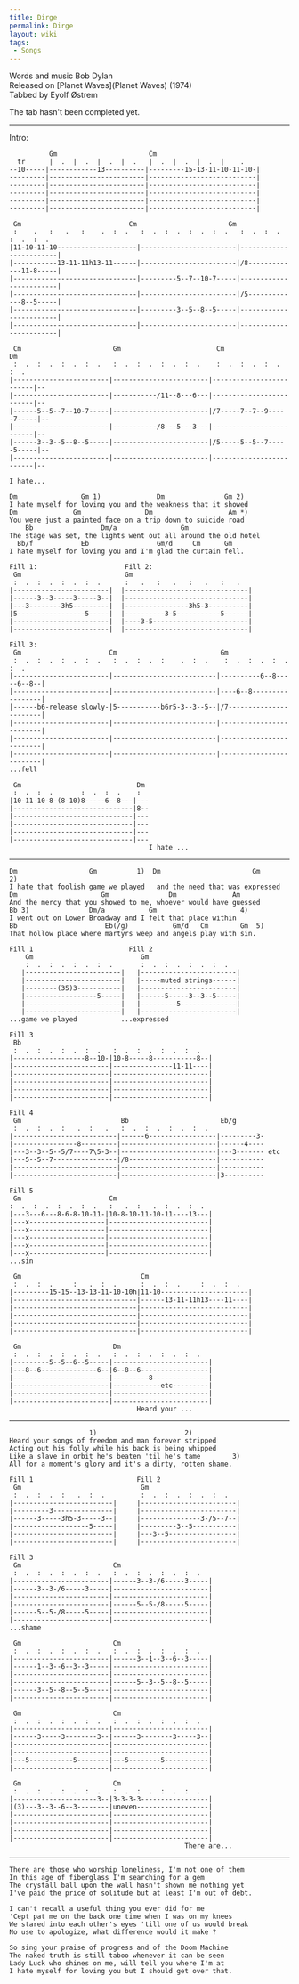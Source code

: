 ```yaml
---
title: Dirge
permalink: Dirge
layout: wiki
tags:
 - Songs
---
```


Words and music Bob Dylan  
Released on [Planet Waves](Planet Waves) (1974)  
Tabbed by Eyolf Østrem

The tab hasn't been completed yet.

* * * * *

Intro:

              Gm                       Cm
      tr      |  .  |  .  |  .  |  .   |  .  |  .  |  .  |    .
    --10-----|------------13----------|---------15-13-11-10-11-10-|
    ---------|------------------------|---------------------------|
    ---------|------------------------|---------------------------|
    ---------|------------------------|---------------------------|
    ---------|------------------------|---------------------------|
    ---------|------------------------|---------------------------|

     Gm                           Cm                       Gm
     :    .   :   .   :    .  :  .   :  .  :  .  :  .  :  .   :  .  :  .  :  .  :  .
    |11-10-11-10--------------------|------------------------|------------------------|
    |-----------13-11-11h13-11------|------------------------|/8-------------11-8-----|
    |-------------------------------|---------5--7--10-7-----|------------------------|
    |-------------------------------|------------------------|/5-------------8--5-----|
    |-------------------------------|---------3--5--8--5-----|------------------------|
    |-------------------------------|------------------------|------------------------|

     Cm                       Gm                        Cm                       Dm
     :  .  :  .  :  .  :  .   :  .  :  .  :  .  :  .    :  .  :  .  :  .  :  .
    |------------------------|------------------------|-------------------------|--
    |------------------------|-----------/11--8---6---|-------------------------|--
    |------5--5--7--10-7-----|------------------------|/7-----7--7--9-----7-----|--
    |------------------------|-----------/8---5---3---|-------------------------|--
    |------3--3--5--8--5-----|------------------------|/5-----5--5--7-----5-----|--
    |------------------------|------------------------|-------------------------|--
                                                                                   I hate...

    Dm                Gm 1)              Dm               Gm 2)
    I hate myself for loving you and the weakness that it showed
    Dm              Gm                Dm                   Am *)
    You were just a painted face on a trip down to suicide road
        Bb                 Dm/a                Gm
    The stage was set, the lights went out all around the old hotel
      Bb/f            Eb                 Gm/d     Cm      Gm
    I hate myself for loving you and I'm glad the curtain fell.

    Fill 1:                      Fill 2:
     Gm                          Gm
     :  .  :  .  :  .  :  .      :   .   :   .   :   .   :   .
    |------------------------|  |-------------------------------|
    |------3--3-----3-----3--|  |-------------------------------|
    |---3--------3h5---------|  |----------------3h5-3----------|
    |5-----------------5-----|  |----------3-5-----------5------|
    |------------------------|  |----3-5------------------------|
    |------------------------|  |-------------------------------|

    Fill 3:
     Gm                      Cm                          Gm
     :  .  :  .  :  .  :  .   :  .  :  .  :    .  :  .    :  .  :  .  :  .  :  .
    |------------------------|--------------------------|----------6--8-----6--8--|
    |------------------------|--------------------------|----6--8-----------------|
    |------b6-release slowly-|5-----------b6r5-3--3--5--|/7-----------------------|
    |------------------------|--------------------------|-------------------------|
    |------------------------|--------------------------|-------------------------|
    |------------------------|--------------------------|-------------------------|
    ...fell

     Gm                             Dm
     :  .  :  .       :  .  :  .    :
    |10-11-10-8-(8-10)8-----6--8---|---
    |------------------------------|8--
    |------------------------------|---
    |------------------------------|---
    |------------------------------|---
    |------------------------------|---
                                       I hate ...

* * * * *

    Dm                  Gm          1)  Dm                       Gm       2)
    I hate that foolish game we played   and the need that was expressed
    Dm                     Gm               Dm              Am
    And the mercy that you showed to me, whoever would have guessed
    Bb 3)               Dm/a           Gm                     4)
    I went out on Lower Broadway and I felt that place within
    Bb                      Eb(/g)           Gm/d   Cm        Gm  5)
    That hollow place where martyrs weep and angels play with sin.

    Fill 1                        Fill 2
        Gm                           Gm
        :  .  :  .  :  .  :  .       :  .  :  .  :  .  :  .
       |------------------------|   |------------------------|
       |------------------------|   |-----muted strings------|
       |--------(35)3-----------|   |------------------------|
       |------------------5-----|   |------5-----3--3--5-----|
       |------------------------|   |---------5--------------|
       |------------------------|   |------------------------|
    ...game we played           ...expressed

    Fill 3
     Bb
     :  .  :  .  :  .  :  .   :  .  :  .  :  .  :  .
    |------------------8--10-|10-8-----8-----------8--|
    |------------------------|---------------11-11----|
    |------------------------|------------------------|
    |------------------------|------------------------|
    |------------------------|------------------------|
    |------------------------|------------------------|

    Fill 4
     Gm                         Bb                       Eb/g
     :  .  :  .  :   .  :   .   :  .  :  .  :  .  :  .
    |--------------------------|------6-----------------|---------3-
    |----------------8---------|------------------------|------4----
    |---3--3--5--5/7----7\5-3--|------------------------|---3------- etc
    |---5--5--7----------------|/8----------------------|-----------
    |--------------------------|------------------------|-----------
    |--------------------------|------------------------|3----------

    Fill 5
     Gm                      Cm
    :  .  :  .  :  .  :  .   :   .  :   .  :  .  :  .
    |---3---6---8-6-8-10-11-|10-8-10-11-10-11----13---|
    |---x-------------------|-------------------------|
    |---x-------------------|-------------------------|
    |---x-------------------|-------------------------|
    |---x-------------------|-------------------------|
    |---x-------------------|-------------------------|
    ...sin

     Gm                              Cm
     :  .  :  .     :   .  :  .      :  .  :  .     :  .  :  .
    |---------15-15--13-13-11-10-10h|11-10----------------------|
    |-------------------------------|------13-11-11h13----11----|
    |-------------------------------|---------------------------|
    |-------------------------------|---------------------------|
    |-------------------------------|---------------------------|
    |-------------------------------|---------------------------|

     Gm                       Dm
     :  .  :  .  :  .  :  .   :  .  :  .  :  .  :  .
    |---------5--5--6--5-----|------------------------|
    |---8--6--------------6--|6--8--6-----------------|
    |------------------------|---------8--------------|
    |------------------------|------------etc---------|
    |------------------------|------------------------|
    |------------------------|------------------------|
                                    Heard your ...

* * * * *

                        1)                      2)
    Heard your songs of freedom and man forever stripped
    Acting out his folly while his back is being whipped
    Like a slave in orbit he's beaten 'til he's tame        3)
    All for a moment's glory and it's a dirty, rotten shame.

    Fill 1                          Fill 2
     Gm                              Gm
     :  .  :  .  :   .  :  .         :  .  :  .  :  .  :  .
    |-------------------------|     |------------------------|
    |---------3---------------|     |------------------------|
    |------3-----3h5-3-----3--|     |---------------3-/5--7--|
    |-------------------5-----|     |---------3--5-----------|
    |-------------------------|     |---3--5-----------------|
    |-------------------------|     |------------------------|

    Fill 3
     Gm                       Cm
     :  .  :  .  :  .  :  .   :  .  :  .  :  .  :  .
    |------------------------|------3--3-/6-----3-----|
    |------3--3-/6-----3-----|------------------------|
    |------------------------|------------------------|
    |------------------------|------5--5-/8-----5-----|
    |------5--5-/8-----5-----|------------------------|
    |------------------------|------------------------|
    ...shame

     Gm                       Cm
     :  .  :  .  :  .  :  .   :  .  :  .  :  .  :  .
    |------------------------|------3--1--3--6--3-----|
    |------1--3--6--3--3-----|------------------------|
    |------------------------|------------------------|
    |------------------------|------5--3--5--8--5-----|
    |------3--5--8--5--5-----|------------------------|
    |------------------------|------------------------|

     Gm                       Cm
     :  .  :  .  :  .  :  .   :  .  :  .  :  .  :  .
    |------------------------|------------------------|
    |------3-----3--------3--|------3--------3-----3--|
    |------------------------|------------------------|
    |------------------------|------------------------|
    |---5-----------5--------|---5--------5-----------|
    |------------------------|------------------------|

     Gm                       Cm
     :  .  :  .  :  .  :  .   :  .  :  .  :  .  :  .
    |---------------------3--|3-3-3-3-----------------|
    |(3)---3--3--6--3--------|uneven------------------|
    |------------------------|------------------------|
    |------------------------|------------------------|
    |------------------------|------------------------|
    |------------------------|------------------------|
                                                There are...

* * * * *

    There are those who worship loneliness, I'm not one of them
    In this age of fiberglass I'm searching for a gem
    The crystall ball upon the wall hasn't shown me nothing yet
    I've paid the price of solitude but at least I'm out of debt.

    I can't recall a useful thing you ever did for me
    'Cept pat me on the back one time when I was on my knees
    We stared into each other's eyes 'till one of us would break
    No use to apologize, what difference would it make ?

    So sing your praise of progress and of the Doom Machine
    The naked truth is still taboo whenever it can be seen
    Lady Luck who shines on me, will tell you where I'm at
    I hate myself for loving you but I should get over that.
